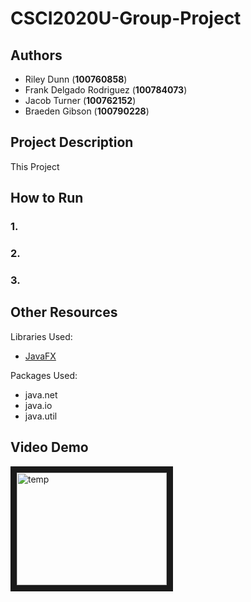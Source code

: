 # CSCI2020U-Group-Project
## Authors
* Riley Dunn (**100760858**)
* Frank Delgado Rodriguez (**100784073**)
* Jacob Turner (**100762152**)
* Braeden Gibson (**100790228**)

## Project Description
This Project

## How to Run
### 1.

### 2.

### 3.

## Other Resources
Libraries Used:
* [JavaFX](https://openjfx.io/)

Packages Used:
* java.net
* java.io
* java.util

## Video Demo
<a href="http://www.youtube.com/watch?feature=player_embedded&v=W6gu284Xkgg
" target="_blank"><img src="http://img.youtube.com/vi/W6gu284Xkgg/0.jpg" 
alt="temp" width="240" height="180" border="10" /></a>